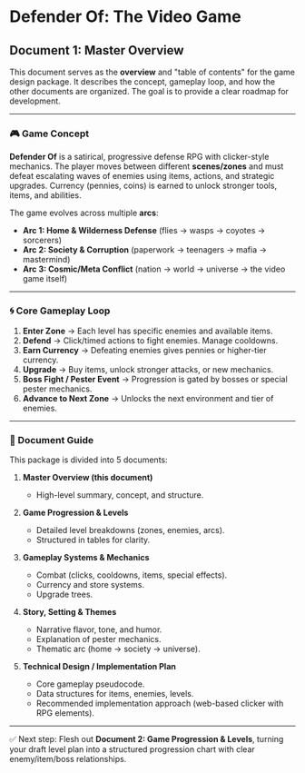 # Defender Of: The Video Game

## Document 1: Master Overview

This document serves as the **overview** and "table of contents" for the game design package. It describes the concept, gameplay loop, and how the other documents are organized. The goal is to provide a clear roadmap for development.

---

### 🎮 Game Concept
**Defender Of** is a satirical, progressive defense RPG with clicker-style mechanics. The player moves between different **scenes/zones** and must defeat escalating waves of enemies using items, actions, and strategic upgrades. Currency (pennies, coins) is earned to unlock stronger tools, items, and abilities.

The game evolves across multiple **arcs**:
- **Arc 1: Home & Wilderness Defense** (flies → wasps → coyotes → sorcerers)
- **Arc 2: Society & Corruption** (paperwork → teenagers → mafia → mastermind)
- **Arc 3: Cosmic/Meta Conflict** (nation → world → universe → the video game itself)

---

### 🌀 Core Gameplay Loop
1. **Enter Zone** → Each level has specific enemies and available items.
2. **Defend** → Click/timed actions to fight enemies. Manage cooldowns.
3. **Earn Currency** → Defeating enemies gives pennies or higher-tier currency.
4. **Upgrade** → Buy items, unlock stronger attacks, or new mechanics.
5. **Boss Fight / Pester Event** → Progression is gated by bosses or special pester mechanics.
6. **Advance to Next Zone** → Unlocks the next environment and tier of enemies.

---

### 📑 Document Guide
This package is divided into 5 documents:

1. **Master Overview (this document)**  
   - High-level summary, concept, and structure.

2. **Game Progression & Levels**  
   - Detailed level breakdowns (zones, enemies, arcs).
   - Structured in tables for clarity.

3. **Gameplay Systems & Mechanics**  
   - Combat (clicks, cooldowns, items, special effects).
   - Currency and store systems.
   - Upgrade trees.

4. **Story, Setting & Themes**  
   - Narrative flavor, tone, and humor.
   - Explanation of pester mechanics.
   - Thematic arc (home → society → universe).

5. **Technical Design / Implementation Plan**  
   - Core gameplay pseudocode.
   - Data structures for items, enemies, levels.
   - Recommended implementation approach (web-based clicker with RPG elements).

---

✅ Next step: Flesh out **Document 2: Game Progression & Levels**, turning your draft level plan into a structured progression chart with clear enemy/item/boss relationships.

